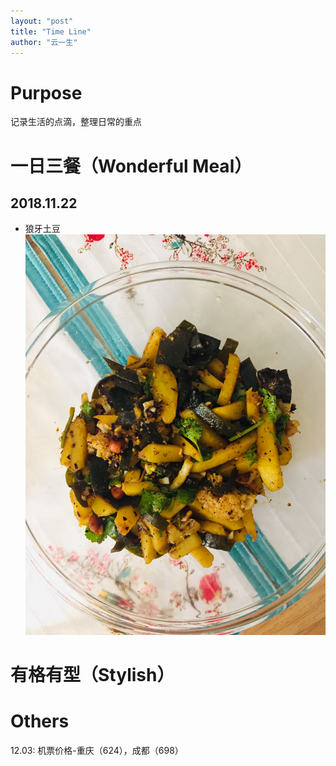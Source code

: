 ```yaml
---
layout: "post"
title: "Time Line"
author: "云一生"
---
```

# Purpose
记录生活的点滴，整理日常的重点

# 一日三餐（Wonderful Meal）
## 2018.11.22
- 狼牙土豆  
![name](https://github.com/YUNYISHENG/episode/blob/gh-pages/_assets/images/lifestyle/%E7%8B%BC%E7%89%99%E5%9C%9F%E8%B1%86.jpeg?raw=true)

# 有格有型（Stylish）


# Others
12.03: 机票价格-重庆（624），成都（698）

